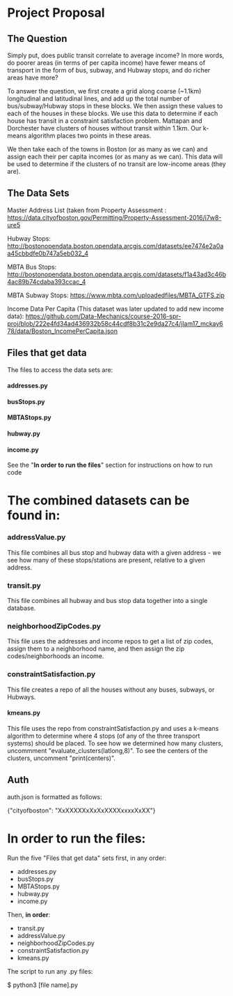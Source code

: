 # Project Proposal



## The Question

Simply put, does public transit correlate to average income? In more words, do poorer areas (in terms of per capita income) have fewer means of transport in the form of bus, subway, and Hubway stops, and do richer areas have more?

To answer the question, we first create a grid along coarse (~1.1km) longitudinal and latitudinal lines, and add up the total number of bus/subway/Hubway stops in these blocks. We then assign these values to each of the houses in these blocks. We use this data to determine if each house has transit in a constraint satisfaction problem. Mattapan and Dorchester have clusters of houses without transit within 1.1km. Our k-means algorithm places two points in these areas.

We then take each of the towns in Boston (or as many as we can) and assign each their per capita incomes (or as many as we can). This data will be used to determine if the clusters of no transit are low-income areas (they are).



## The Data Sets

Master Address List (taken from Property Assessment : https://data.cityofboston.gov/Permitting/Property-Assessment-2016/i7w8-ure5

Hubway Stops: http://bostonopendata.boston.opendata.arcgis.com/datasets/ee7474e2a0aa45cbbdfe0b747a5eb032_4

MBTA Bus Stops: http://bostonopendata.boston.opendata.arcgis.com/datasets/f1a43ad3c46b4ac89b74cdaba393ccac_4

MBTA Subway Stops: https://www.mbta.com/uploadedfiles/MBTA_GTFS.zip

Income Data Per Capita (This dataset was later updated to add new income data):   https://github.com/Data-Mechanics/course-2016-spr-proj/blob/222e4fd34ad436932b58c44cdf8b31c2e9da27c4/jlam17_mckay678/data/Boston_IncomePerCapita.json


## Files that get data

The files to access the data sets are:

#### addresses.py
#### busStops.py
#### MBTAStops.py
#### hubway.py
#### income.py

See the "**In order to run the files**" section for instructions on how to run code

# The combined datasets can be found in:

### addressValue.py 	

This file combines all bus stop and hubway data with a given address - we see how many of these stops/stations are present, relative to a given address.

### transit.py

This file combines all hubway and bus stop data together into a single database.

### neighborhoodZipCodes.py

This file uses the addresses and income repos to get a list of zip codes, assign them to a neighborhood name, and then assign the zip codes/neighborhoods an income.

### constraintSatisfaction.py

This file creates a repo of all the houses without any buses, subways, or Hubways.

#### kmeans.py

This file uses the repo from constraintSatisfaction.py and uses a k-means algorithm to determine where 4 stops (of any of the three transport systems) should be placed. To see how we determined how many clusters, uncommment "evaluate_clusters(latlong,8)". To see the centers of the clusters, uncomment "print(centers)".

## Auth

auth.json is formatted as follows: 

{"cityofboston": "XxXXXXXxXxXxXXXXxxxxXxXX"}



# In order to run the files:

Run the five "Files that get data" sets first, in any order:
- addresses.py
- busStops.py
- MBTAStops.py
- hubway.py
- income.py

Then, **in order**:
- transit.py
- addressValue.py
- neighborhoodZipCodes.py
- constraintSatisfaction.py
- kmeans.py

The script to run any .py files:

$ python3 [file name].py


